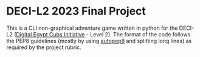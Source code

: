 # DECI-L2 2023 Final Project
This is a CLI non-graphical adventure game written in python for the DECI-L2 ([Digital Egypt Cubs Initiative](https://www.deci.gov.eg/) - Level 2).
The format of the code follows the PEP8 guidelines (mostly by using [autopep8](https://marketplace.visualstudio.com/items?itemName=ms-python.autopep8) and splitting long lines) as required by the project rubric.

